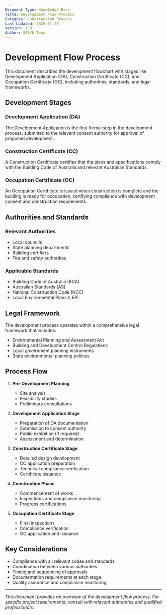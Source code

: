 ```yaml
---
Document Type: Knowledge Base
Title: Development Flow Process
Category: Construction Process
Last Updated: 2025-01-20
Version: 1.0
Author: SAIYU Team
---
```


# Development Flow Process

This document describes the development flowchart with stages like Development Application (DA), Construction Certificate (CC), and Occupation Certificate (OC), including authorities, standards, and legal frameworks.

## Development Stages

### Development Application (DA)
The Development Application is the first formal step in the development process, submitted to the relevant consent authority for approval of proposed development.

### Construction Certificate (CC)
A Construction Certificate certifies that the plans and specifications comply with the Building Code of Australia and relevant Australian Standards.

### Occupation Certificate (OC)
An Occupation Certificate is issued when construction is complete and the building is ready for occupation, certifying compliance with development consent and construction requirements.

## Authorities and Standards

### Relevant Authorities
- Local councils
- State planning departments
- Building certifiers
- Fire and safety authorities

### Applicable Standards
- Building Code of Australia (BCA)
- Australian Standards (AS)
- National Construction Code (NCC)
- Local Environmental Plans (LEP)

## Legal Framework

The development process operates within a comprehensive legal framework that includes:

- Environmental Planning and Assessment Act
- Building and Development Control Regulations
- Local government planning instruments
- State environmental planning policies

## Process Flow

1. **Pre-Development Planning**
   - Site analysis
   - Feasibility studies
   - Preliminary consultations

2. **Development Application Stage**
   - Preparation of DA documentation
   - Submission to consent authority
   - Public exhibition (if required)
   - Assessment and determination

3. **Construction Certificate Stage**
   - Detailed design development
   - CC application preparation
   - Technical compliance verification
   - Certificate issuance

4. **Construction Phase**
   - Commencement of works
   - Inspections and compliance monitoring
   - Progress certifications

5. **Occupation Certificate Stage**
   - Final inspections
   - Compliance verification
   - OC application and issuance

## Key Considerations

- Compliance with all relevant codes and standards
- Coordination between various authorities
- Timing and sequencing of approvals
- Documentation requirements at each stage
- Quality assurance and compliance monitoring

---

*This document provides an overview of the development flow process. For specific project requirements, consult with relevant authorities and qualified professionals.*